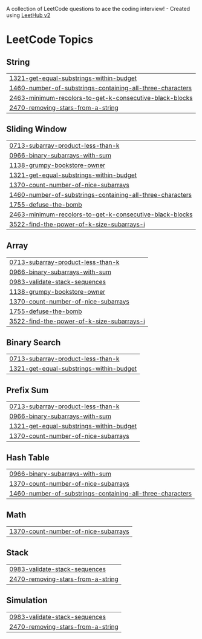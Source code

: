 A collection of LeetCode questions to ace the coding interview! - Created using [LeetHub v2](https://github.com/arunbhardwaj/LeetHub-2.0)
<!---LeetCode Topics Start-->
# LeetCode Topics
## String
|  |
| ------- |
| [1321-get-equal-substrings-within-budget](https://github.com/Knighteye097/leetcodeJourney/tree/master/1321-get-equal-substrings-within-budget) |
| [1460-number-of-substrings-containing-all-three-characters](https://github.com/Knighteye097/leetcodeJourney/tree/master/1460-number-of-substrings-containing-all-three-characters) |
| [2463-minimum-recolors-to-get-k-consecutive-black-blocks](https://github.com/Knighteye097/leetcodeJourney/tree/master/2463-minimum-recolors-to-get-k-consecutive-black-blocks) |
| [2470-removing-stars-from-a-string](https://github.com/Knighteye097/leetcodeJourney/tree/master/2470-removing-stars-from-a-string) |
## Sliding Window
|  |
| ------- |
| [0713-subarray-product-less-than-k](https://github.com/Knighteye097/leetcodeJourney/tree/master/0713-subarray-product-less-than-k) |
| [0966-binary-subarrays-with-sum](https://github.com/Knighteye097/leetcodeJourney/tree/master/0966-binary-subarrays-with-sum) |
| [1138-grumpy-bookstore-owner](https://github.com/Knighteye097/leetcodeJourney/tree/master/1138-grumpy-bookstore-owner) |
| [1321-get-equal-substrings-within-budget](https://github.com/Knighteye097/leetcodeJourney/tree/master/1321-get-equal-substrings-within-budget) |
| [1370-count-number-of-nice-subarrays](https://github.com/Knighteye097/leetcodeJourney/tree/master/1370-count-number-of-nice-subarrays) |
| [1460-number-of-substrings-containing-all-three-characters](https://github.com/Knighteye097/leetcodeJourney/tree/master/1460-number-of-substrings-containing-all-three-characters) |
| [1755-defuse-the-bomb](https://github.com/Knighteye097/leetcodeJourney/tree/master/1755-defuse-the-bomb) |
| [2463-minimum-recolors-to-get-k-consecutive-black-blocks](https://github.com/Knighteye097/leetcodeJourney/tree/master/2463-minimum-recolors-to-get-k-consecutive-black-blocks) |
| [3522-find-the-power-of-k-size-subarrays-i](https://github.com/Knighteye097/leetcodeJourney/tree/master/3522-find-the-power-of-k-size-subarrays-i) |
## Array
|  |
| ------- |
| [0713-subarray-product-less-than-k](https://github.com/Knighteye097/leetcodeJourney/tree/master/0713-subarray-product-less-than-k) |
| [0966-binary-subarrays-with-sum](https://github.com/Knighteye097/leetcodeJourney/tree/master/0966-binary-subarrays-with-sum) |
| [0983-validate-stack-sequences](https://github.com/Knighteye097/leetcodeJourney/tree/master/0983-validate-stack-sequences) |
| [1138-grumpy-bookstore-owner](https://github.com/Knighteye097/leetcodeJourney/tree/master/1138-grumpy-bookstore-owner) |
| [1370-count-number-of-nice-subarrays](https://github.com/Knighteye097/leetcodeJourney/tree/master/1370-count-number-of-nice-subarrays) |
| [1755-defuse-the-bomb](https://github.com/Knighteye097/leetcodeJourney/tree/master/1755-defuse-the-bomb) |
| [3522-find-the-power-of-k-size-subarrays-i](https://github.com/Knighteye097/leetcodeJourney/tree/master/3522-find-the-power-of-k-size-subarrays-i) |
## Binary Search
|  |
| ------- |
| [0713-subarray-product-less-than-k](https://github.com/Knighteye097/leetcodeJourney/tree/master/0713-subarray-product-less-than-k) |
| [1321-get-equal-substrings-within-budget](https://github.com/Knighteye097/leetcodeJourney/tree/master/1321-get-equal-substrings-within-budget) |
## Prefix Sum
|  |
| ------- |
| [0713-subarray-product-less-than-k](https://github.com/Knighteye097/leetcodeJourney/tree/master/0713-subarray-product-less-than-k) |
| [0966-binary-subarrays-with-sum](https://github.com/Knighteye097/leetcodeJourney/tree/master/0966-binary-subarrays-with-sum) |
| [1321-get-equal-substrings-within-budget](https://github.com/Knighteye097/leetcodeJourney/tree/master/1321-get-equal-substrings-within-budget) |
| [1370-count-number-of-nice-subarrays](https://github.com/Knighteye097/leetcodeJourney/tree/master/1370-count-number-of-nice-subarrays) |
## Hash Table
|  |
| ------- |
| [0966-binary-subarrays-with-sum](https://github.com/Knighteye097/leetcodeJourney/tree/master/0966-binary-subarrays-with-sum) |
| [1370-count-number-of-nice-subarrays](https://github.com/Knighteye097/leetcodeJourney/tree/master/1370-count-number-of-nice-subarrays) |
| [1460-number-of-substrings-containing-all-three-characters](https://github.com/Knighteye097/leetcodeJourney/tree/master/1460-number-of-substrings-containing-all-three-characters) |
## Math
|  |
| ------- |
| [1370-count-number-of-nice-subarrays](https://github.com/Knighteye097/leetcodeJourney/tree/master/1370-count-number-of-nice-subarrays) |
## Stack
|  |
| ------- |
| [0983-validate-stack-sequences](https://github.com/Knighteye097/leetcodeJourney/tree/master/0983-validate-stack-sequences) |
| [2470-removing-stars-from-a-string](https://github.com/Knighteye097/leetcodeJourney/tree/master/2470-removing-stars-from-a-string) |
## Simulation
|  |
| ------- |
| [0983-validate-stack-sequences](https://github.com/Knighteye097/leetcodeJourney/tree/master/0983-validate-stack-sequences) |
| [2470-removing-stars-from-a-string](https://github.com/Knighteye097/leetcodeJourney/tree/master/2470-removing-stars-from-a-string) |
<!---LeetCode Topics End-->